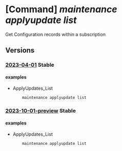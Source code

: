 # [Command] _maintenance applyupdate list_

Get Configuration records within a subscription

## Versions

### [2023-04-01](/Resources/mgmt-plane/L3N1YnNjcmlwdGlvbnMve30vcHJvdmlkZXJzL21pY3Jvc29mdC5tYWludGVuYW5jZS9hcHBseXVwZGF0ZXM=/2023-04-01.xml) **Stable**

<!-- mgmt-plane /subscriptions/{}/providers/microsoft.maintenance/applyupdates 2023-04-01 -->

#### examples

- ApplyUpdates_List
    ```bash
        maintenance applyupdate list
    ```

### [2023-10-01-preview](/Resources/mgmt-plane/L3N1YnNjcmlwdGlvbnMve30vcHJvdmlkZXJzL21pY3Jvc29mdC5tYWludGVuYW5jZS9hcHBseXVwZGF0ZXM=/2023-10-01-preview.xml) **Stable**

<!-- mgmt-plane /subscriptions/{}/providers/microsoft.maintenance/applyupdates 2023-10-01-preview -->

#### examples

- ApplyUpdates_List
    ```bash
        maintenance applyupdate list
    ```
